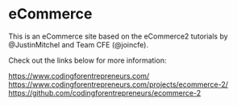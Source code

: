 # eCommerce

This is an eCommerce site based on the eCommerce2 tutorials by @JustinMitchel and Team CFE (@joincfe).

Check out the links below for more information:

https://www.codingforentrepreneurs.com/
https://www.codingforentrepreneurs.com/projects/ecommerce-2/
https://github.com/codingforentrepreneurs/ecommerce-2





